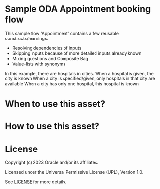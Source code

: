 # Sample ODA Appointment booking flow

This sample flow 'Appointment' contains a few reusable constructs/learnings:
- Resolving dependencies of inputs
- Skipping inputs because of more detailed inputs already known
- Mixing questions and Composite Bag
- Value-lists with synonyms

In this example, there are hospitals in cities.
When a hospital is given, the city is known
When a city is specified/given, only hospitals in that city are available
When a city has only one hospital, this hospital is known

# When to use this asset?

# How to use this asset?

# License

Copyright (c) 2023 Oracle and/or its affiliates.

Licensed under the Universal Permissive License (UPL), Version 1.0.

See [LICENSE](https://github.com/oracle-devrel/technology-engineering/blob/folder-structure/LICENSE) for more details.
